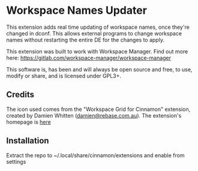 Workspace Names Updater
===========================

This extension adds real time updating of workspace names, once they're changed in dconf. 
This allows external programs to change workspace names without restarting the entire DE for the changes to apply.


This extension was built to work with Workspace Manager. Find out more here:
https://gitlab.com/workspace-manager/workspace-manager

This software is, has been and will always be open source and free, to use, modify or share, and is licensed under GPL3+. 

Credits 
-------
The icon used comes from the "Workspace Grid for Cinnamon" extension, created by Damien Whitten (damien@rebase.com.au). 
The extension's homepage is [here](https://github.com/linuxmint/cinnamon-spices-extensions/tree/master/workspace-grid%40daemonl/files/workspace-grid%40daemonl)

Installation
-----------
Extract the repo to ~/.local/share/cinnamon/extensions and enable from settings



